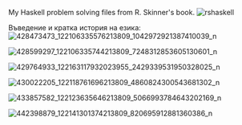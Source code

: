My Haskell problem solving files from R. Skinner's book. 
![rshaskell](https://github.com/user-attachments/assets/dad1ce16-b7e2-4426-ac89-379561650123)

Въведение и кратка история на езика:
![428473473_122106335576213809_1042972921387410039_n](https://github.com/user-attachments/assets/9aecad07-bb24-42f9-8f77-cefb9fabaac9)

![428599297_122106335744213809_7248312853605130601_n](https://github.com/user-attachments/assets/3d7196c6-f3dd-4e4d-b10d-f765cc55f964)

![429764933_122163117932023955_2429339531950328025_n](https://github.com/user-attachments/assets/647edb0b-aac6-4892-bc9b-6bf2f4c7d957)

![430022205_122118761696213809_4860824300543681302_n](https://github.com/user-attachments/assets/9ab13c03-368f-47a3-8d2d-fe0da005de48)

![433857582_122123635646213809_5066993784643202169_n](https://github.com/user-attachments/assets/005d6aa2-8032-44a7-b54f-c038cedc5efa)

![442398879_122141301374213809_820695912881360386_n](https://github.com/user-attachments/assets/282c768b-46a2-42f1-b152-fe5288d352cc)

